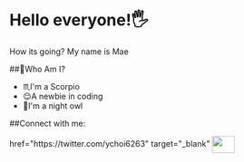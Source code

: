 # Hello everyone!🖐
How its going? My name is Mae

##👩Who Am I?
- ♏I'm a Scorpio
- 😌A newbie in coding
- 🦉I'm a night owl

##Connect with me:
<p align="left">
  <a>href="https://twitter.com/ychoi6263" target="_blank"
    <img align="center"
         src="https://avatars.githubusercontent.com/u/50278?s=200&v=" height="30" width="40"
